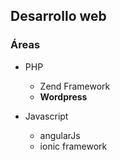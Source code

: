 ## Desarrollo web
### Áreas
* PHP<!-- .element: class="fragment" data-fragment-index="1" -->
    * Zend Framework<!-- .element: class="fragment" data-fragment-index="1" -->
    * **Wordpress**<!-- .element: class="fragment" data-fragment-index="1" -->

* Javascript<!-- .element: class="fragment" data-fragment-index="2" -->
    * angularJs<!-- .element: class="fragment" data-fragment-index="2" -->
    * ionic framework<!-- .element: class="fragment" data-fragment-index="2" -->

